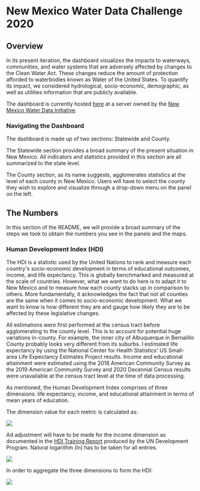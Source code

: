 # New Mexico Water Data Challenge 2020

## Overview
In its present iteration, the dashboard visualizes the impacts to waterways, communities, and water systems that are adversely affected by changes to the Clean Water Act. These changes reduce the amount of protection afforded to waterbodies known as Water of the United States. To quantify its impact, we considered hydrological, socio-economic, demographic, as well as utilities information that are publicly available.    
  
The dashboard is currently hosted [here](http://shiny.newmexicowaterdata.org/) at a server owned by the [New Mexico Water Data Initiative](https://catalog.newmexicowaterdata.org/).      
  
### Navigating the Dashboard  
The dashboard is made up of two sections: Statewide and County.  
    
The Statewide section provides a broad summary of the present situation in New Mexico. All indicators and statistics provided in this section are all summarized to the state level.  
  
The County section, as its name suggests, agglomerates statistics at the level of each county in New Mexico. Users will have to select the county they wish to explore and visualize through a drop-down menu on the panel on the left.  
  
## The Numbers  
In this section of the README, we will provide a broad summary of the steps we took to obtain the numbers you see in the panels and the maps.  
  
### Human Development Index (HDI)  
The HDI is a statistic used by the United Nations to rank and measure each country's socio-economic development in terms of educational outcomes, income, and life expectancy. This is globally benchmarked and measured at the scale of countries. However, what we want to do here is to adapt it to New Mexico and to measure how each county stacks up in comparison to others. More fundamentally, it acknowledges the fact that not all counties are the same when it comes to socio-economic development. What we want to know is how different they are and gauge how likely they are to be affected by these legislative changes.  
  
All estimations were first performed at the census tract before agglomerating to the county level. This is to account for potential huge variations in-county. For example, the inner city of Albuquerque in Bernalillo County probably looks very different from its suburbs. I estimated life expectancy by using the National Center for Health Statistics' US Small-area Life Expectancy Estimates Project results. Income and educational attainment were estimated using the 2018 American Community Survey as the 2019 American Community Survey and 2020 Decennial Census results were unavailable at the census tract level at the time of data processing.  

As mentioned, the Human Development Index comprises of three dimensions: life expectancy, income, and educational attainment in terms of mean years of education.  

The dimension value for each metric is calculated as:  
  
<img src="https://render.githubusercontent.com/render/math?math=Dimension = \frac{actual-minimum}{maximum-minimum}">  
  
Ad adjustment will have to be made for the income dimension as documented in the [HDI Training Report](http://hdr.undp.org/sites/default/files/hdi_training.pdf) produced by the UN Development Program. Natural logarithm (ln) has to be taken for all entries.  
  
<img src="https://render.githubusercontent.com/render/math?math=Income Dimension = \frac{ln(actual)-ln(minimum)}{ln(maximum)-ln(minimum)}">  

In order to aggregate the three dimensions to form the HDI:  
  
<img src="https://render.githubusercontent.com/render/math?math=HDI = (I^{income}*I^{education}*I^{life exp.})^{1/3}">  
